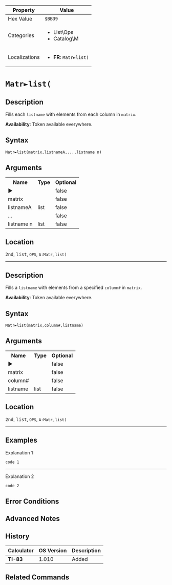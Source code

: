 | Property      | Value |
|---------------|-------|
| Hex Value     | `$BB39`|
| Categories    | <ul><li>List\Ops</li><li>Catalog\M</li></ul> |
| Localizations | <ul><li><b>FR</b>: `Matr►list(`</li></ul> |

# `Matr►list(`

## Description
Fills each `listname` with elements from each column in `matrix`.


<b>Availability</b>: Token available everywhere.

## Syntax
`Matr►list(matrix,listnameA,...,listname n)`

## Arguments
<table>
<tr><th>Name</th><th>Type</th><th>Optional</th></tr>

<tr><td>►</td><td></td><td>false</td></tr>

<tr><td>matrix</td><td></td><td>false</td></tr>

<tr><td>listnameA</td><td>list</td><td>false</td></tr>

<tr><td>...</td><td></td><td>false</td></tr>

<tr><td>listname n</td><td>list</td><td>false</td></tr>

</table>

## Location
<kbd>2nd</kbd>, <kbd>list</kbd>, `OPS`, `A:Matr`, `list(`
<hr>

## Description
Fills a `listname` with elements from a specified `column#` in `matrix`.


<b>Availability</b>: Token available everywhere.

## Syntax
`Matr►list(matrix,column#,listname)`

## Arguments
<table>
<tr><th>Name</th><th>Type</th><th>Optional</th></tr>

<tr><td>►</td><td></td><td>false</td></tr>

<tr><td>matrix</td><td></td><td>false</td></tr>

<tr><td>column#</td><td></td><td>false</td></tr>

<tr><td>listname</td><td>list</td><td>false</td></tr>

</table>

## Location
<kbd>2nd</kbd>, <kbd>list</kbd>, `OPS`, `A:Matr`, `list(`
<hr>

## Examples

Explanation 1
```ti-basic
code 1
```
---
Explanation 2
```ti-basic
code 2
```

## Error Conditions


## Advanced Notes


## History
| Calculator | OS Version | Description |
|------------|------------|-------------|
| <b>TI-83</b> | 1.010 | Added

## Related Commands

    